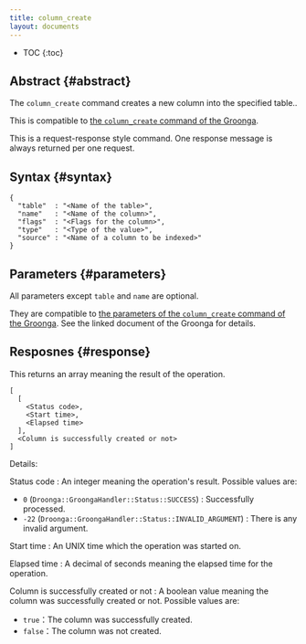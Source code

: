 ```yaml
---
title: column_create
layout: documents
---
```


* TOC
{:toc}

## Abstract {#abstract}

The `column_create` command creates a new column into the specified table..

This is compatible to [the `column_create` command of the Groonga](http://groonga.org/docs/reference/commands/column_create.html).

This is a request-response style command. One response message is always returned per one request.

## Syntax {#syntax}

    {
      "table"  : "<Name of the table>",
      "name"   : "<Name of the column>",
      "flags"  : "<Flags for the column>",
      "type"   : "<Type of the value>",
      "source" : "<Name of a column to be indexed>"
    }

## Parameters {#parameters}

All parameters except `table` and `name` are optional.

They are compatible to [the parameters of the `column_create` command of the Groonga](http://groonga.org/docs/reference/commands/column_create.html#parameters). See the linked document of the Groonga for details.

## Resposnes {#response}

This returns an array meaning the result of the operation.

    [
      [
        <Status code>,
        <Start time>,
        <Elapsed time>
      ],
      <Column is successfully created or not>
    ]

Details:

Status code
: An integer meaning the operation's result. Possible values are:
  
   * `0` (`Droonga::GroongaHandler::Status::SUCCESS`) : Successfully processed.
   * `-22` (`Droonga::GroongaHandler::Status::INVALID_ARGUMENT`) : There is any invalid argument.

Start time
: An UNIX time which the operation was started on.

Elapsed time
: A decimal of seconds meaning the elapsed time for the operation.

Column is successfully created or not
: A boolean value meaning the column was successfully created or not. Possible values are:
  
   * `true`：The column was successfully created.
   * `false`：The column was not created.
